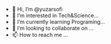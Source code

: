 - 👋 Hi, I’m @yuzarsofi
- 👀 I’m interested in Tech&Science...
- 🌱 I’m currently learning Programing...
- 💞️ I’m looking to collaborate on ...
- 📫 How to reach me ...

<!---
yuzarsofi/yuzarsofi is a ✨ special ✨ repository because its `README.md` (this file) appears on your GitHub profile.
You can click the Preview link to take a look at your changes.
--->
